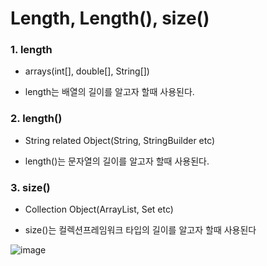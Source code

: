 # Length, Length(), size()

### 1. length
 - arrays(int[], double[], String[])

 - length는 배열의 길이를 알고자 할때 사용된다.

### 2. length()
 - String related Object(String, StringBuilder etc)

 - length()는 문자열의 길이를 알고자 할때 사용된다. 

### 3. size()
 - Collection Object(ArrayList, Set etc)

 - size()는 컬렉션프레임워크 타입의 길이를 알고자 할때 사용된다
 
 ![image](https://user-images.githubusercontent.com/38831314/117747674-9198d080-b249-11eb-9e4a-3e9bee67daad.png)

 
